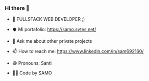 ### Hi there 👋


- 🌱 FULLSTACK WEB DEVELOPER  ;)

- 🫀 Mi portafolio: https://samo.sytes.net/ 
- 💬 Ask me about other private projects
- 📫 How to reach me: https://www.linkedin.com/in/sam692160/
- 😄 Pronouns: Santi
- 🧑‍🚀 Code by SAMO 

